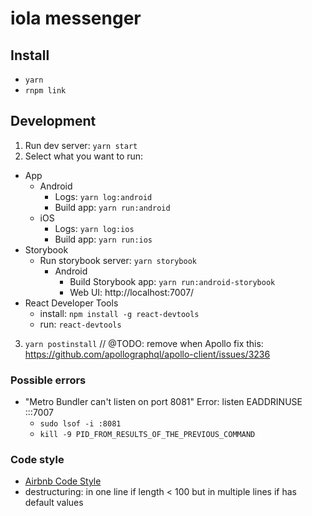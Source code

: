 # iola messenger

## Install
- `yarn`
- `rnpm link`

## Development
1) Run dev server: `yarn start`
2) Select what you want to run:
  - App
    - Android
      - Logs: `yarn log:android`
      - Build app: `yarn run:android`
    - iOS
      - Logs: `yarn log:ios`
      - Build app: `yarn run:ios`
  - Storybook
    - Run storybook server: `yarn storybook`
      - Android
        - Build Storybook app: `yarn run:android-storybook`
        - Web UI: http://localhost:7007/
  - React Developer Tools
    - install: `npm install -g react-devtools`
    - run: `react-devtools`
3) `yarn postinstall` // @TODO: remove when Apollo fix this: https://github.com/apollographql/apollo-client/issues/3236

### Possible errors
  - "Metro Bundler can't listen on port 8081"
Error: listen EADDRINUSE :::7007
    - `sudo lsof -i :8081`
    - `kill -9 PID_FROM_RESULTS_OF_THE_PREVIOUS_COMMAND`

### Code style
- [Airbnb Code Style](https://github.com/airbnb/javascript)
- destructuring: in one line if length < 100 but in multiple lines if has default values
